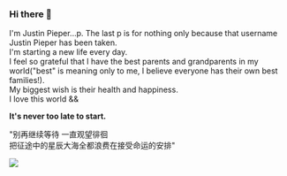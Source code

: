 ### Hi there 👋

I'm Justin Pieper...p. The last p is for nothing only because that username Justin Pieper has been taken. <br>
I'm starting a new life every day.<br>
I feel so grateful that I have the best parents and grandparents in my world("best" is meaning only to me, I believe everyone has their own best families!).<br>
My biggest wish is their health and happiness.<br>
I love this world &&

<b>It's never too late to start.</b>

"别再继续等待 一直观望徘徊 <br>
把征途中的星辰大海全都浪费在接受命运的安排" <br>

![](https://komarev.com/ghpvc/?username=justinpieperp&color=green)


<!--
**justinpieperp/justinpieperp** is a ✨ _special_ ✨ repository because its `README.md` (this file) appears on your GitHub profile.

Here are some ideas to get you started:

- 🔭 I’m currently working on ...
- 🌱 I’m currently learning ...
- 👯 I’m looking to collaborate on ...
- 🤔 I’m looking for help with ...
- 💬 Ask me about ...
- 📫 How to reach me: ...
- 😄 Pronouns: ...
- ⚡ Fun fact: ...
-->
